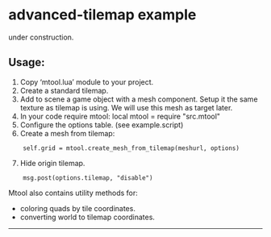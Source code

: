 # advanced-tilemap example

under construction.


## Usage:

1. Copy ‘mtool.lua’ module to your project.
2. Create a standard tilemap.
3. Add to scene a game object with a mesh component. Setup it the same texture as tilemap is using. We will use this mesh as target later.
4. In your code require mtool: local mtool = require "src.mtool"
5. Configure the options table. (see example.script)
6. Create a mesh from tilemap:
``` 
    self.grid = mtool.create_mesh_from_tilemap(meshurl, options)
```
7. Hide origin tilemap.
```
    msg.post(options.tilemap, "disable")
```

Mtool also contains utility methods for:
- coloring quads by tile coordinates.
- converting world to tilemap coordinates.

---